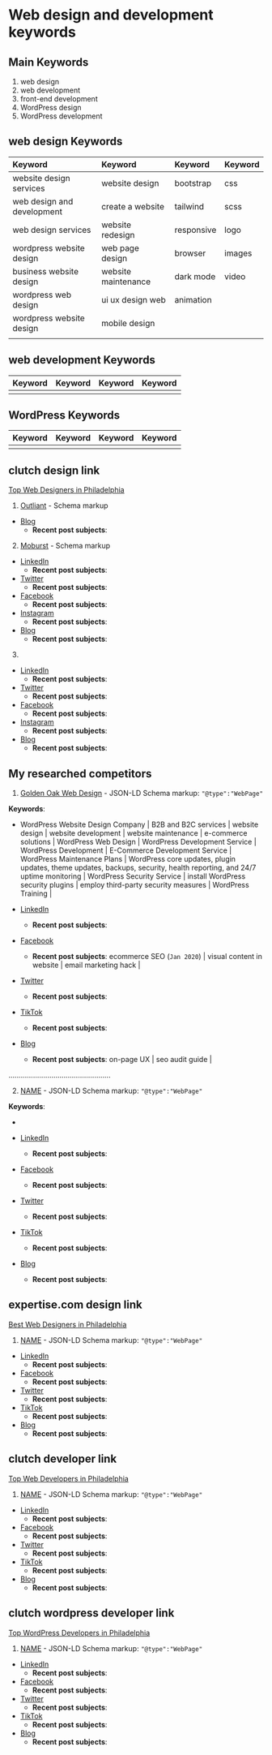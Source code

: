 # Web design and development keywords

## Main Keywords

1. web design
2. web development
3. front-end development
4. WordPress design
5. WordPress development

## web design Keywords

| Keyword                    | Keyword             | Keyword    | Keyword |
| :------------------------- | :------------------ | :--------- | :------ |
| website design services    | website design      | bootstrap  | css     |
| web design and development | create a website    | tailwind   | scss    |
| web design services        | website redesign    | responsive | logo    |
| wordpress website design   | web page design     | browser    | images  |
| business website design    | website maintenance | dark mode  | video   |
| wordpress web design       | ui ux design web    | animation  |         |
| wordpress website design   | mobile design       |            |         |
|                            |                     |            |         |

## web development Keywords

| Keyword | Keyword | Keyword | Keyword |
| :------ | :------ | :------ | :------ |
|         |         |         |         |

## WordPress Keywords

| Keyword | Keyword | Keyword | Keyword |
| :------ | :------ | :------ | :------ |
|         |         |         |         |

## clutch design link

[Top Web Designers in Philadelphia](https://clutch.co/web-designers/philadelphia)

1. [Outliant](https://www.outliant.com/) - Schema markup

- [Blog]()
  - **Recent post subjects**:

2. [Moburst](https://www.moburst.com/) - Schema markup

- [LinkedIn]()
  - **Recent post subjects**:
- [Twitter]()
  - **Recent post subjects**:
- [Facebook]()
  - **Recent post subjects**:
- [Instagram]()
  - **Recent post subjects**:
- [Blog]()
  - **Recent post subjects**:

3. []()

- [LinkedIn]()
  - **Recent post subjects**:
- [Twitter]()
  - **Recent post subjects**:
- [Facebook]()
  - **Recent post subjects**:
- [Instagram]()
  - **Recent post subjects**:
- [Blog]()
  - **Recent post subjects**:

## My researched competitors

1. [Golden Oak Web Design](https://www.goldenoakwebdesign.com/) - JSON-LD Schema markup: `"@type":"WebPage"`

**Keywords**:

- WordPress Website Design Company | B2B and B2C services | website design | website development | website maintenance | e-commerce solutions | WordPress Web Design | WordPress Development Service | WordPress Development | E-Commerce Development Service | WordPress Maintenance Plans | WordPress core updates, plugin updates, theme updates, backups, security, health reporting, and 24/7 uptime monitoring | WordPress Security Service | install WordPress security plugins | employ third-party security measures | WordPress Training |

- [LinkedIn]()
  - **Recent post subjects**:
- [Facebook](https://www.facebook.com/goldenoakwebdesign)
  - **Recent post subjects**: ecommerce SEO (`Jan 2020`) | visual content in website | email marketing hack |
- [Twitter]()
  - **Recent post subjects**:
- [TikTok]()
  - **Recent post subjects**:
- [Blog]()
  - **Recent post subjects**: on-page UX | seo audit guide |

..................................................

2. [NAME]() - JSON-LD Schema markup: `"@type":"WebPage"`

**Keywords**:

-

- [LinkedIn]()
  - **Recent post subjects**:
- [Facebook]()
  - **Recent post subjects**:
- [Twitter]()
  - **Recent post subjects**:
- [TikTok]()
  - **Recent post subjects**:
- [Blog]()
  - **Recent post subjects**:

## expertise.com design link

[Best Web Designers in Philadelphia](https://www.expertise.com/pa/philadelphia/web-design)

1. [NAME]() - JSON-LD Schema markup: `"@type":"WebPage"`

- [LinkedIn]()
  - **Recent post subjects**:
- [Facebook]()
  - **Recent post subjects**:
- [Twitter]()
  - **Recent post subjects**:
- [TikTok]()
  - **Recent post subjects**:
- [Blog]()
  - **Recent post subjects**:

## clutch developer link

[Top Web Developers in Philadelphia](https://clutch.co/web-developers/philadelphia)

1. [NAME]() - JSON-LD Schema markup: `"@type":"WebPage"`

- [LinkedIn]()
  - **Recent post subjects**:
- [Facebook]()
  - **Recent post subjects**:
- [Twitter]()
  - **Recent post subjects**:
- [TikTok]()
  - **Recent post subjects**:
- [Blog]()
  - **Recent post subjects**:

## clutch wordpress developer link

[Top WordPress Developers in Philadelphia](https://clutch.co/developers/wordpress/philadelphia)

1. [NAME]() - JSON-LD Schema markup: `"@type":"WebPage"`

- [LinkedIn]()
  - **Recent post subjects**:
- [Facebook]()
  - **Recent post subjects**:
- [Twitter]()
  - **Recent post subjects**:
- [TikTok]()
  - **Recent post subjects**:
- [Blog]()
  - **Recent post subjects**:
